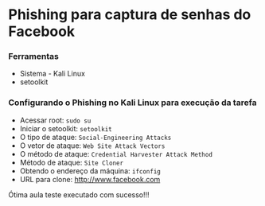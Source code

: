 # Phishing para captura de senhas do Facebook

### Ferramentas

- Sistema - Kali Linux
- setoolkit

### Configurando o Phishing no Kali Linux para execução da tarefa

- Acessar root: ``` sudo su ```
- Iniciar o setoolkit: ``` setoolkit ```
- O tipo de ataque: ``` Social-Engineering Attacks ```
- O vetor de ataque: ``` Web Site Attack Vectors ```
- O método de ataque: ```Credential Harvester Attack Method ```
- Método de ataque: ``` Site Cloner ```
- Obtendo o endereço da máquina: ``` ifconfig ```
- URL para clone: http://www.facebook.com

Ótima aula teste executado com sucesso!!!

